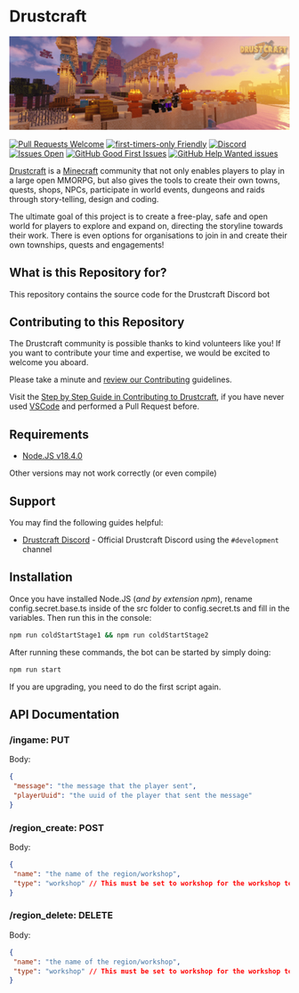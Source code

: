 # Drustcraft

![Drustcraft Banner](https://raw.githubusercontent.com/Drustcraft/.github/main/img/vareal.jpg)

[![Pull Requests Welcome](https://img.shields.io/badge/PRs-welcome-brightgreen.svg?style=flat)](http://makeapullrequest.com)
[![first-timers-only Friendly](https://img.shields.io/badge/first--timers--only-friendly-blue.svg)](http://www.firsttimersonly.com/)
[![Discord](https://img.shields.io/discord/782787130334248973.svg?color=%237289da&label=discord)](http://drustcraft.gg/discord)
[![Issues Open](https://img.shields.io/github/issues/drustcraft/mythicmobs?color=008080)](https://github.com/Drustcraft/mythicmobs/issues)
[![GitHub Good First Issues](https://img.shields.io/github/issues/drustcraft/mythicmobs/good%20first%20issue?label=Good%20First%20issues)](https://github.com/drustcraft/mythicmobs/issues?q=is%3Aopen+is%3Aissue+label%3A%22good+first+issue%22)
[![GitHub Help Wanted issues](https://img.shields.io/github/issues/drustcraft/mythicmobs/help%20wanted?label=%22Help%20Wanted%22%20issues)](https://github.com/drustcraft/mythicmobs/issues?q=is%3Aopen+is%3Aissue+label%3A%22help+wanted%22)

[Drustcraft](https://www.drustcraft.com.au) is a [Minecraft](https://www.minecraft.net) community that not only enables players to play in a large open MMORPG, but also gives the tools to create their own towns, quests, shops, NPCs, participate in world events, dungeons and raids through story-telling, design and coding.

The ultimate goal of this project is to create a free-play, safe and open world for players to explore and expand on, directing the storyline towards their work. There is even options for organisations to join in and create their own townships, quests and engagements!

## What is this Repository for?

This repository contains the source code for the Drustcraft Discord bot

## Contributing to this Repository

The Drustcraft community is possible thanks to kind volunteers like you! If you want to contribute your time and expertise, we would be excited to welcome you aboard.

Please take a minute and [review our Contributing](/Drustcraft/.github/blob/main/CONTRIBUTING.md) guidelines.

Visit the [Step by Step Guide in Contributing to Drustcraft](https://github.com/Drustcraft/denizen/wiki/Contributing), if you have never used [VSCode](http://code.visualstudio.com) and performed a Pull Request before.

## Requirements

- [Node.JS v18.4.0](https://nodejs.org)

Other versions may not work correctly (or even compile)

## Support

You may find the following guides helpful:

- [Drustcraft Discord](https://drustcraft.gg/discord) - Official Drustcraft Discord using the `#development` channel

## Installation

Once you have installed Node.JS (*and by extension npm*), rename config.secret.base.ts inside of the src folder to config.secret.ts and fill in the variables. Then run this in the console:

```sh
npm run coldStartStage1 && npm run coldStartStage2
```

After running these commands, the bot can be started by simply doing:

```sh
npm run start
```

If you are upgrading, you need to do the first script again.

## API Documentation

### /ingame: PUT

Body:

```json
{
 "message": "the message that the player sent",
 "playerUuid": "the uuid of the player that sent the message"
}
```

### /region_create: POST

Body:

```json
{
 "name": "the name of the region/workshop",
 "type": "workshop" // This must be set to workshop for the workshop to be created on the guild.
}
```

### /region_delete: DELETE

Body:

```json
{
 "name": "the name of the region/workshop",
 "type": "workshop" // This must be set to workshop for the workshop to be deleted.
}
```
